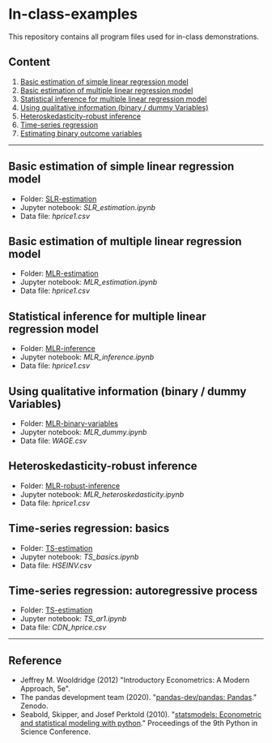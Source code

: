 # In-class-examples

This repository contains all program files used for in-class demonstrations.

## Content
1. [Basic estimation of simple linear regression model](#Basic-estimation-of-simple-linear-regression-model)
2. [Basic estimation of multiple linear regression model](#Basic-estimation-of-multiple-linear-regression-model)
3. [Statistical inference for multiple linear regression model](#Statistical-inference-for-multiple-linear-regression-model)
4. [Using qualitative information (binary / dummy Variables)](#Using-qualitative-information-(binary-/-dummy-Variables))
5. [Heteroskedasticity-robust inference](#Heteroskedasticity-robust-inference)
6. [Time-series regression](#Time-series-regression)
7. [Estimating binary outcome variables](#Estimating-binary-outcome-variables)

***
## Basic estimation of simple linear regression model
- Folder: [SLR-estimation](https://github.com/REM750-Research-Methods/in-class-examples/tree/main/SLR-estimation)
- Jupyter notebook: *SLR_estimation.ipynb*
- Data file: *hprice1.csv*

## Basic estimation of multiple linear regression model
- Folder: [MLR-estimation](https://github.com/REM750-Research-Methods/in-class-examples/tree/main/MLR-estimation)
- Jupyter notebook: *MLR_estimation.ipynb*
- Data file: *hprice1.csv*

## Statistical inference for multiple linear regression model
- Folder: [MLR-inference](https://github.com/REM750-Research-Methods/in-class-examples/tree/main/MLR-inference)
- Jupyter notebook: *MLR_inference.ipynb*
- Data file: *hprice1.csv*

## Using qualitative information (binary / dummy Variables)
- Folder: [MLR-binary-variables](https://github.com/REM750-Research-Methods/in-class-examples/tree/main/MLR-binary-variables)
- Jupyter notebook: *MLR_dummy.ipynb*
- Data file: *WAGE.csv*

## Heteroskedasticity-robust inference
- Folder: [MLR-robust-inference](https://github.com/REM750-Research-Methods/in-class-examples/tree/main/MLR-robust-inference)
- Jupyter notebook: *MLR_heteroskedasticity.ipynb*
- Data file: *hprice1.csv*

## Time-series regression: basics
- Folder: [TS-estimation](https://github.com/REM750-Research-Methods/in-class-examples/tree/main/TS-basics)
- Jupyter notebook: *TS_basics.ipynb*
- Data file: *HSEINV.csv*

## Time-series regression: autoregressive process
- Folder: [TS-estimation](https://github.com/REM750-Research-Methods/in-class-examples/tree/main/TS-ar1)
- Jupyter notebook: *TS_ar1.ipynb*
- Data file: *CDN_hprice.csv*

*** 
## Reference
- Jeffrey M. Wooldridge (2012) "Introductory Econometrics: A Modern Approach, 5e".
- The pandas development team (2020). "[pandas-dev/pandas: Pandas](https://pandas.pydata.org/)." Zenodo.
- Seabold, Skipper, and Josef Perktold (2010). "[statsmodels: Econometric and statistical modeling with python](https://www.statsmodels.org/stable/index.html)." Proceedings of the 9th Python in Science Conference.

